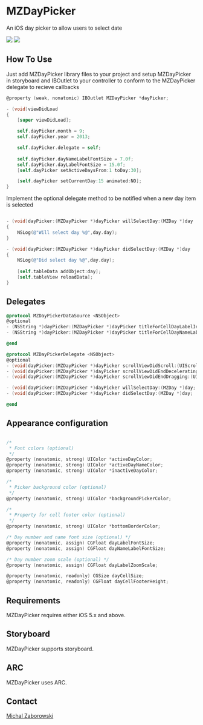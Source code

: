 MZDayPicker
===========

An iOS day picker to allow users to select date

[![](https://raw.github.com/m1entus/MZDayPicker/master/Screens/screen1.png)](https://raw.github.com/m1entus/MZDayPicker/master/Screens/screen1@2x.png)
[![](https://raw.github.com/m1entus/MZDayPicker/master/Screens/animation.gif)](https://raw.github.com/m1entus/MZDayPicker/master/Screens/animation.gif)

## How To Use

Just add MZDayPicker library files to your project and setup MZDayPicker in storyboard and IBOutlet to your controller to conform to the MZDayPicker delegate to recieve callbacks

``` objective-c
@property (weak, nonatomic) IBOutlet MZDayPicker *dayPicker;
```

``` objective-c
- (void)viewDidLoad
{
    [super viewDidLoad];

	self.dayPicker.month = 9;
    self.dayPicker.year = 2013;

    self.dayPicker.delegate = self;
    
    self.dayPicker.dayNameLabelFontSize = 7.0f;
    self.dayPicker.dayLabelFontSize = 15.0f;
    [self.dayPicker setActiveDaysFrom:1 toDay:30];

    [self.dayPicker setCurrentDay:15 animated:NO];
}
```
Implement the optional delegate method to be notified when a new day item is selected

``` objective-c

- (void)dayPicker:(MZDayPicker *)dayPicker willSelectDay:(MZDay *)day
{
    NSLog(@"Will select day %@",day.day);
}

- (void)dayPicker:(MZDayPicker *)dayPicker didSelectDay:(MZDay *)day
{
    NSLog(@"Did select day %@",day.day);
    
    [self.tableData addObject:day];
    [self.tableView reloadData];
}

```

## Delegates

``` objective-c
@protocol MZDayPickerDataSource <NSObject>
@optional
- (NSString *)dayPicker:(MZDayPicker *)dayPicker titleForCellDayLabelInDay:(MZDay *)day;
- (NSString *)dayPicker:(MZDayPicker *)dayPicker titleForCellDayNameLabelInDay:(MZDay *)day;

@end

@protocol MZDayPickerDelegate <NSObject>
@optional
- (void)dayPicker:(MZDayPicker *)dayPicker scrollViewDidScroll:(UIScrollView *)scrollView;
- (void)dayPicker:(MZDayPicker *)dayPicker scrollViewDidEndDecelerating:(UIScrollView *)scrollView;
- (void)dayPicker:(MZDayPicker *)dayPicker scrollViewDidEndDragging:(UIScrollView *)scrollView;

- (void)dayPicker:(MZDayPicker *)dayPicker willSelectDay:(MZDay *)day;
- (void)dayPicker:(MZDayPicker *)dayPicker didSelectDay:(MZDay *)day;

@end
```

## Appearance configuration

``` objective-c

/* 
 * Font colors (optional)
 */
@property (nonatomic, strong) UIColor *activeDayColor;
@property (nonatomic, strong) UIColor *activeDayNameColor;
@property (nonatomic, strong) UIColor *inactiveDayColor;

/*
 * Picker background color (optional)
 */
@property (nonatomic, strong) UIColor *backgroundPickerColor;

/*
 * Property for cell footer color (optional)
 */
@property (nonatomic, strong) UIColor *bottomBorderColor;

/* Day number and name font size (optional) */
@property (nonatomic, assign) CGFloat dayLabelFontSize;
@property (nonatomic, assign) CGFloat dayNameLabelFontSize;

/* Day number zoom scale (optional) */
@property (nonatomic, assign) CGFloat dayLabelZoomScale;

@property (nonatomic, readonly) CGSize dayCellSize;
@property (nonatomic, readonly) CGFloat dayCellFooterHeight;

```

## Requirements

MZDayPicker requires either iOS 5.x and above.

## Storyboard

MZDayPicker supports storyboard.

## ARC

MZDayPicker uses ARC.

## Contact

[Michal Zaborowski](http://github.com/m1entus) 

